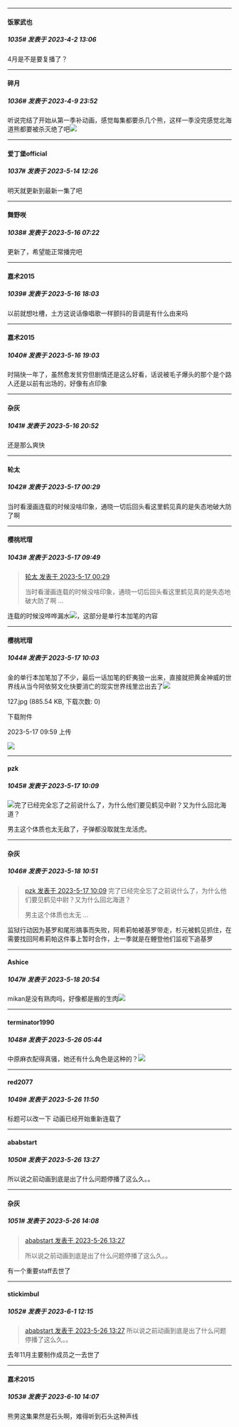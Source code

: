 
*****

####  饭冢武也  
##### 1035#       发表于 2023-4-2 13:06

4月是不是要复播了？

*****

####  碎月  
##### 1036#       发表于 2023-4-9 23:52

听说完结了开始从第一季补动画，感觉每集都要杀几个熊，这样一季没完感觉北海道熊都要被杀灭绝了吧<img src="https://static.saraba1st.com/image/smiley/face2017/112.png" referrerpolicy="no-referrer">

*****

####  爱丁堡official  
##### 1037#       发表于 2023-5-14 12:26

明天就更新到最新一集了吧


*****

####  舞野咲  
##### 1038#       发表于 2023-5-16 07:22

更新了，希望能正常播完吧


*****

####  嘉术2015  
##### 1039#       发表于 2023-5-16 18:03

以前就想吐槽，土方这说话像唱歌一样颤抖的音调是有什么由来吗


*****

####  嘉术2015  
##### 1040#       发表于 2023-5-16 19:03

时隔快一年了，虽然愈发贫穷但剧情还是这么好看，话说被毛子爆头的那个是个路人还是以前有出场的，好像有点印象


*****

####  杂灰  
##### 1041#       发表于 2023-5-16 20:52

还是那么爽快


*****

####  轮太  
##### 1042#       发表于 2023-5-17 00:29

当时看漫画连载的时候没啥印象，通晓一切后回头看这里鹤见真的是失态地破大防了啊


*****

####  樱桃玳瑁  
##### 1043#       发表于 2023-5-17 09:49

<blockquote><a href="httphttps://bbs.saraba1st.com/2b/forum.php?mod=redirect&amp;goto=findpost&amp;pid=60870434&amp;ptid=1158270" target="_blank">轮太 发表于 2023-5-17 00:29</a>

当时看漫画连载的时候没啥印象，通晓一切后回头看这里鹤见真的是失态地破大防了啊 ...</blockquote>
连载的时候没哗哗漏水<img src="https://static.saraba1st.com/image/smiley/face2017/245.png" referrerpolicy="no-referrer">，这部分是单行本加笔的内容

*****

####  樱桃玳瑁  
##### 1044#       发表于 2023-5-17 10:03

金的单行本加笔加了不少，最后一话加笔的虾夷狼一出来，直接就把黄金神威的世界线从当今阿依努文化快要消亡的现实世界线里岔出去了<img src="https://static.saraba1st.com/image/smiley/face2017/018.png" referrerpolicy="no-referrer">

127.jpg
(885.54 KB, 下载次数: 0)

下载附件

2023-5-17 09:59 上传

<img src="https://img.saraba1st.com/forum/202305/17/095932qv24x8y923v40tsu.jpg" referrerpolicy="no-referrer">

*****

####  pzk  
##### 1045#       发表于 2023-5-17 10:09

<img src="https://static.saraba1st.com/image/smiley/face2017/125.png" referrerpolicy="no-referrer">完了已经完全忘了之前说什么了，为什么他们要见鹤见中尉？又为什么回北海道？

男主这个体质也太无敌了，子弹都没取就生龙活虎。


*****

####  杂灰  
##### 1046#       发表于 2023-5-18 10:51

<blockquote><a href="httphttps://bbs.saraba1st.com/2b/forum.php?mod=redirect&amp;goto=findpost&amp;pid=60872743&amp;ptid=1158270" target="_blank">pzk 发表于 2023-5-17 10:09</a>
完了已经完全忘了之前说什么了，为什么他们要见鹤见中尉？又为什么回北海道？

男主这个体质也太无 ...</blockquote>
监狱行动因为基罗和尾形搞事而失败，阿希莉帕被基罗带走，杉元被鹤见抓住，在需要找回阿希莉帕这件事上暂时合作，上一季就是在鲤登他们监视下追基罗


*****

####  Ashice  
##### 1047#       发表于 2023-5-18 20:54

mikan是没有熟肉吗，好像都是搬的生肉<img src="https://static.saraba1st.com/image/smiley/face2017/152.png" referrerpolicy="no-referrer">

*****

####  terminator1990  
##### 1048#       发表于 2023-5-26 05:44

中原麻衣配得真骚，她还有什么角色是这种的？<img src="https://static.saraba1st.com/image/smiley/face2017/074.png" referrerpolicy="no-referrer">


*****

####  red2077  
##### 1049#       发表于 2023-5-26 11:50

标题可以改一下 动画已经开始重新连载了 


*****

####  ababstart  
##### 1050#       发表于 2023-5-26 13:27

所以说之前动画到底是出了什么问题停播了这么久。。


*****

####  杂灰  
##### 1051#       发表于 2023-5-26 14:08

<blockquote><a href="httphttps://bbs.saraba1st.com/2b/forum.php?mod=redirect&amp;goto=findpost&amp;pid=60997882&amp;ptid=1158270" target="_blank">ababstart 发表于 2023-5-26 13:27</a>

所以说之前动画到底是出了什么问题停播了这么久。。</blockquote>
有一个重要staff去世了

*****

####  stickimbul  
##### 1052#       发表于 2023-6-1 12:15

<blockquote><a href="httphttps://bbs.saraba1st.com/2b/forum.php?mod=redirect&amp;goto=findpost&amp;pid=60997882&amp;ptid=1158270" target="_blank">ababstart 发表于 2023-5-26 13:27</a>
所以说之前动画到底是出了什么问题停播了这么久。。</blockquote>
去年11月主要制作成员之一去世了

*****

####  嘉术2015  
##### 1053#       发表于 2023-6-10 14:07

熊男这集果然是石头啊，难得听到石头这种声线

